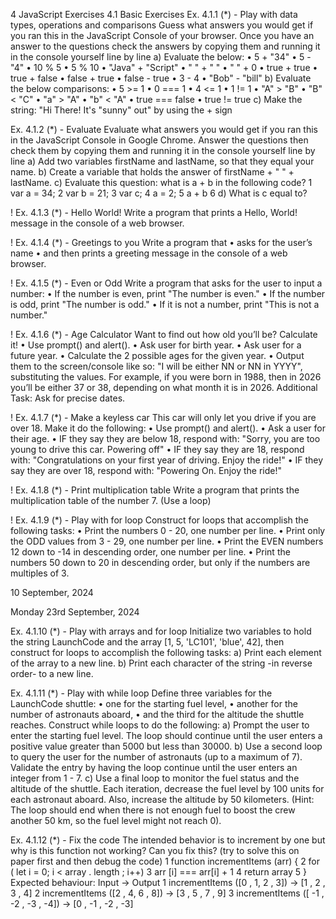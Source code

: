 4 JavaScript Exercises
4.1 Basic Exercises
Ex. 4.1.1 (*) - Play with data types, operations and comparisons
Guess what answers you would get if you ran this in the JavaScript Console of your browser. Once you have
an answer to the questions check the answers by copying them and running it in the console yourself line by
line
a) Evaluate the below:
• 5 + "34"
• 5 - "4"
• 10 % 5
• 5 % 10
• "Java" + "Script"
• " " + " "
• " " + 0
• true + true
• true + false
• false + true
• false - true
• 3 - 4
• "Bob" - "bill"
b) Evaluate the below comparisons:
• 5 >= 1
• 0 === 1
• 4 <= 1
• 1 != 1
• "A" > "B"
• "B" < "C"
• "a" > "A"
• "b" < "A"
• true === false
• true != true
c) Make the string: "Hi There! It's "sunny" out" by using the + sign

Ex. 4.1.2 (*) - Evaluate
Evaluate what answers you would get if you ran this in the JavaScript Console in Google Chrome. Answer the
questions then check them by copying them and running it in the console yourself line by line
a) Add two variables firstName and lastName, so that they equal your name.
b) Create a variable that holds the answer of firstName + " " + lastName.
c) Evaluate this question: what is a + b in the following code?
1 var a = 34;
2 var b = 21;
3 var c;
4 a = 2;
5 a + b
6
d) What is c equal to?


! Ex. 4.1.3 (*) - Hello World!
Write a program that prints a Hello, World! message in the console of a web browser.

! Ex. 4.1.4 (*) - Greetings to you
Write a program that
• asks for the user’s name
• and then prints a greeting message in the console of a web browser.

! Ex. 4.1.5 (*) - Even or Odd
Write a program that asks for the user to input a number:
• If the number is even, print "The number is even."
• If the number is odd, print "The number is odd."
• If it is not a number, print "This is not a number."

! Ex. 4.1.6 (*) - Age Calculator
Want to find out how old you’ll be? Calculate it!
• Use prompt() and alert().
• Ask user for birth year.
• Ask user for a future year.
• Calculate the 2 possible ages for the given year.
• Output them to the screen/console like so: "I will be either NN or NN in YYYY", substituting the values.
For example, if you were born in 1988, then in 2026 you’ll be either 37 or 38, depending on what month it is in
2026.
Additional Task: Ask for precise dates.

! Ex. 4.1.7 (*) - Make a keyless car
This car will only let you drive if you are over 18. Make it do the following:
• Use prompt() and alert().
• Ask a user for their age.
• IF they say they are below 18, respond with: "Sorry, you are too young to drive this car. Powering off"
• IF they say they are 18, respond with: "Congratulations on your first year of driving. Enjoy the ride!"
• IF they say they are over 18, respond with: "Powering On. Enjoy the ride!"

! Ex. 4.1.8 (*) - Print multiplication table
Write a program that prints the multiplication table of the number 7. (Use a loop)

! Ex. 4.1.9 (*) - Play with for loop
Construct for loops that accomplish the following tasks:
• Print the numbers 0 - 20, one number per line.
• Print only the ODD values from 3 - 29, one number per line.
• Print the EVEN numbers 12 down to -14 in descending order, one number per line.
• Print the numbers 50 down to 20 in descending order, but only if the numbers are multiples of 3.

10 September, 2024

Monday 23rd September, 2024

Ex. 4.1.10 (*) - Play with arrays and for loop
Initialize two variables to hold the string LaunchCode and the array [1, 5, 'LC101', 'blue', 42], then
construct for loops to accomplish the following tasks:
a) Print each element of the array to a new line.
b) Print each character of the string -in reverse order- to a new line.

Ex. 4.1.11 (*) - Play with while loop
Define three variables for the LaunchCode shuttle:
• one for the starting fuel level,
• another for the number of astronauts aboard,
• and the third for the altitude the shuttle reaches.
Construct while loops to do the following:
a) Prompt the user to enter the starting fuel level. The loop should continue until the user enters a positive
value greater than 5000 but less than 30000.
b) Use a second loop to query the user for the number of astronauts (up to a maximum of 7). Validate the
entry by having the loop continue until the user enters an integer from 1 - 7.
c) Use a final loop to monitor the fuel status and the altitude of the shuttle. Each iteration, decrease the
fuel level by 100 units for each astronaut aboard. Also, increase the altitude by 50 kilometers. (Hint: The
loop should end when there is not enough fuel to boost the crew another 50 km, so the fuel level might
not reach 0).

Ex. 4.1.12 (*) - Fix the code
The intended behavior is to increment by one but why is this function not working? Can you fix this? (try to
solve this on paper first and then debug the code)
1 function incrementItems (arr) {
2 for ( let i = 0; i < array . length ; i++)
3 arr [i] === arr[i] + 1
4 return array
5 }
Expected behaviour: Input -> Output
1 incrementItems ([0 , 1, 2 , 3]) -> [1 , 2 , 3 , 4]
2 incrementItems ([2 , 4, 6 , 8]) -> [3 , 5 , 7 , 9]
3 incrementItems ([ -1 , -2 , -3 , -4]) -> [0 , -1 , -2 , -3]